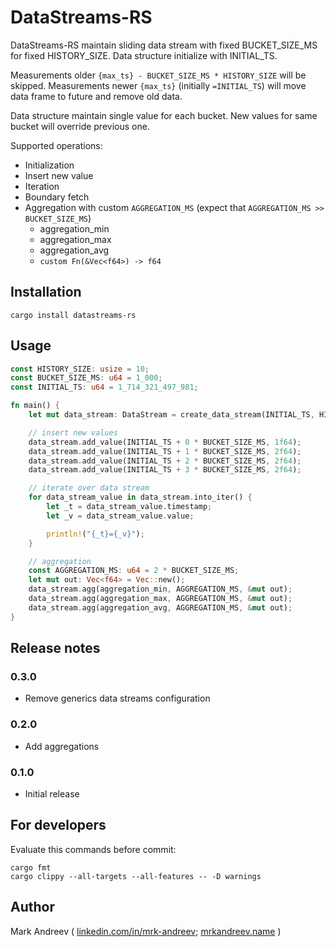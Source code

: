# DataStreams-RS

DataStreams-RS maintain sliding data stream with fixed BUCKET_SIZE_MS for fixed HISTORY_SIZE. Data structure initialize with INITIAL_TS.

Measurements older `{max_ts} - BUCKET_SIZE_MS * HISTORY_SIZE` will be skipped. Measurements newer `{max_ts}` (initially `=INITIAL_TS`) will move data frame to future and remove old data.

Data structure maintain single value for each bucket. New values for same bucket will override previous one.

Supported operations:

- Initialization
- Insert new value
- Iteration
- Boundary fetch
- Aggregation with custom `AGGREGATION_MS` (expect that `AGGREGATION_MS >> BUCKET_SIZE_MS`)
  - aggregation_min
  - aggregation_max
  - aggregation_avg
  - `custom Fn(&Vec<f64>) -> f64`

## Installation

```
cargo install datastreams-rs
```

## Usage

```rust
const HISTORY_SIZE: usize = 10;
const BUCKET_SIZE_MS: u64 = 1_000;
const INITIAL_TS: u64 = 1_714_321_497_981;

fn main() {
    let mut data_stream: DataStream = create_data_stream(INITIAL_TS, HISTORY_SIZE, BUCKET_SIZE_MS);

    // insert new values
    data_stream.add_value(INITIAL_TS + 0 * BUCKET_SIZE_MS, 1f64);
    data_stream.add_value(INITIAL_TS + 1 * BUCKET_SIZE_MS, 2f64);
    data_stream.add_value(INITIAL_TS + 2 * BUCKET_SIZE_MS, 2f64);
    data_stream.add_value(INITIAL_TS + 3 * BUCKET_SIZE_MS, 2f64);

    // iterate over data stream
    for data_stream_value in data_stream.into_iter() {
        let _t = data_stream_value.timestamp;
        let _v = data_stream_value.value;

        println!("{_t}={_v}");
    }

    // aggregation
    const AGGREGATION_MS: u64 = 2 * BUCKET_SIZE_MS;
    let mut out: Vec<f64> = Vec::new();
    data_stream.agg(aggregation_min, AGGREGATION_MS, &mut out);
    data_stream.agg(aggregation_max, AGGREGATION_MS, &mut out);
    data_stream.agg(aggregation_avg, AGGREGATION_MS, &mut out);
}
```

## Release notes

### 0.3.0

- Remove generics data streams configuration

### 0.2.0

- Add aggregations

### 0.1.0

- Initial release


## For developers

Evaluate this commands before commit:

```
cargo fmt
cargo clippy --all-targets --all-features -- -D warnings
```

## Author

Mark Andreev ( [linkedin.com/in/mrk-andreev](https://www.linkedin.com/in/mrk-andreev/); [mrkandreev.name](https://mrkandreev.name/) ) 

